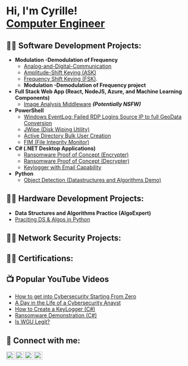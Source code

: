 <h1>Hi, I'm Cyrille! <br/><a href="https://github.com/lingaicyrille">Computer Engineer</a> 
<h2>👨‍💻 Software Development Projects:</h2>
  
- <b>Modulation -Demodulation of Frequency</b>
  - [Analog-and-Digital-Communication](https://github.com/lingaicyrille/Analog-and-Digital-Communication)
  - [Amplitude-Shift Keying (ASK)](https://github.com/lingaicyrille/Amplitude-Shift-Keying)
  - [Frequency Shift Keying (FSK)](https://github.com/lingaicyrille/Frequency-Shift-Keying).
  -  <b>Modulation -Demodulation of Frequency project</b>
- <b>Full Stack Web App (React, NodeJS, Azure, and Machine Learning Components)</b>
  - [Image Analysis Middleware](https://github.com/lingaicyrille/4chan-Image-Analysis-Middleware-C964) <b><i>(Potentially NSFW)</b></i>
- <b>PowerShell</b>
  - [Windows EventLog: Failed RDP Logins Source IP to full GeoData Conversion](https://github.com/lingaicyrille/Sentinel-Lab)
  - [JWipe (Disk Wiping Utility)](https://github.com/lingaicyrille/Jwipe.PowerShell)
  - [Active Directory Bulk User Creation](https://github.com/lingaicyrille/AD_PS)
  - [FIM (File Integrity Monitor)](https://github.com/lingaicyrille/PowerShell-Integrity-FIM)
- <b>C# (.NET Desktop Applications)</b>
  - [Ransomware Proof of Concept (Encrypter)](https://github.com/lingaicyrille/EncrypterPOC)
  - [Ransomware Proof of Concept (Decrypter)](https://github.com/lingaicyrille/DecrypterPOC)
  - [Keylogger with Email Capability](https://github.com/lingaicyrille/Key-Logger-With-Email)
- <b>Python</b>
  - [Object Detection (Datastructures and Algorithms Demo)](https://github.com/lingaicyrille/Object-Detection)

<h2>👨‍💻 Hardware Development Projects:</h2>

- <b>Data Structures and Algorithms Practice (AlgoExpert)</b>
- [Praciting DS & Algos in Python](https://github.com/lingaicyrille/Algorithms-Practice)
  
<h2>👨‍💻 Network Security Projects:</h2>

<h2>👨‍💻 Certifications:</h2>


<h2>📺 Popular YouTube Videos</h2>

- [How to get into Cybersecurity Starting From Zero](https://www.youtube.com/watch?v=a83ASGn_V_s)
- [A Day in the Life of a Cybersecurity Anayst](https://www.youtube.com/watch?v=uHy3oM7NnoU)
- [How to Create a KeyLogger (C#)](https://www.youtube.com/watch?v=N-L9hklSlNk)
- [Ransomware Demonstration (C#)](https://www.youtube.com/watch?v=OfvdQeh79s0)
- [Is WGU Legit?](https://www.youtube.com/watch?v=E2MwRWxDBkA)

<h2> 🤳 Connect with me:</h2>

[<img align="left" alt="lingaicyrille | YouTube" width="22px" src="https://cdn.jsdelivr.net/npm/simple-icons@v3/icons/youtube.svg" />][youtube]
[<img align="left" alt="lingaicyrille | Twitter" width="22px" src="https://cdn.jsdelivr.net/npm/simple-icons@v3/icons/twitter.svg" />][twitter]
[<img align="left" alt="lingaicyrille | LinkedIn" width="22px" src="https://cdn.jsdelivr.net/npm/simple-icons@v3/icons/linkedin.svg" />][linkedin]
[<img align="left" alt="lingaicyrille | Instagram" width="22px" src="https://cdn.jsdelivr.net/npm/simple-icons@v3/icons/instagram.svg" />][instagram]

[twitter]: https://twitter.com/lingaicyrille
[youtube]: https://www.youtube.com/c/lingaicyrille
[instagram]: https://www.instagram.com/lingaicyrille/
[linkedin]: https://linkedin.com/in/lingaicyrille

<!--
**lingaicyrille/lingaicyrille** is a ✨ _special_ ✨ repository because its `README.md` (this file) appears on your GitHub profile.

Here are some ideas to get you started:

- 🔭 I’m currently working on ...
- 🌱 I’m currently learning ...
- 👯 I’m looking to collaborate on ...
- 🤔 I’m looking for help with ...
- 💬 Ask me about ...
- 📫 How to reach me: ...
- 😄 Pronouns: ...
- ⚡ Fun fact: ...
-->
